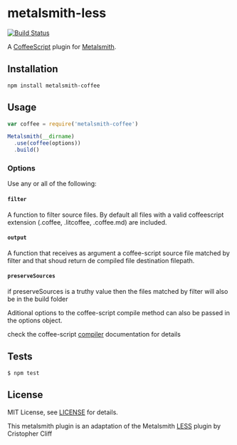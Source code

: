 # metalsmith-less

[![Build Status](https://travis-ci.org/christophercliff/metalsmith-less.png?branch=master)](https://travis-ci.org/christophercliff/metalsmith-less)

A [CoffeeScript][coffee] plugin for [Metalsmith][metalsmith].

## Installation

```
npm install metalsmith-coffee
```

## Usage

```js
var coffee = require('metalsmith-coffee')

Metalsmith(__dirname)
  .use(coffee(options))
  .build()
```

### Options

Use any or all of the following:

#### `filter`

A function to filter source files. By default all files with a valid coffeescript extension (.coffee, .litcoffee, .coffee.md) are included.

#### `output`

A function that receives as argument a coffee-script source file matched by filter and that shoud
return de compiled file destination filepath.

#### `preserveSources`

if preserveSources is a truthy value then the files matched by filter will also be in the build folder

Aditional options to the coffee-script compile method can also be passed in the options object.

check the coffee-script [compiler][compile] documentation for details

## Tests

```
$ npm test
```

## License

MIT License, see [LICENSE](https://github.com/joaoafrmartins/metalsmith-coffee/blob/master/LICENSE.md) for details.

This metalsmith plugin is an adaptation of the Metalsmith [LESS][less] plugin by Cristopher Cliff 

[coffee]: http://coffeescript.org/
[compile]: http://coffeescript.org/documentation/docs/coffee-script.html#section-5
[metalsmith]: http://www.metalsmith.io/
[default filter]: https://github.com/joaoafrmartins/metalsmith-coffee/blob/master/lib/index.js#L32-L34
[default output]: https://github.com/joaoafrmartins/metalsmith-coffee/blob/master/lib/index.js#L35-L37
[default preserveSources]: https://github.com/joaoafrmartins/metalsmith-coffee/blob/master/lib/index.js#L67
[less]: https://github.com/christophercliff/metalsmith-less